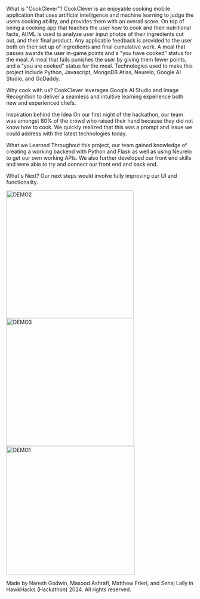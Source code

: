 What is "CookClever"?
CookClever is an enjoyable cooking mobile application that uses artificial intelligence and machine learning to judge the users cooking ability, and provides them with an overall score.
On top of being a cooking app that teaches the user how to cook and their nutritional facts, AI/ML is used to analyze user input photos of their ingredients cut out, and their final product.
Any applicable feedback is provided to the user both on their set up of ingredients and final cumulative work. A meal that passes awards the user in-game points and a "you have cooked" 
status for the meal. A meal that fails punishes the user by giving them fewer points, and a "you are cooked" status for the meal. Technologies used to make this project include Python,
Javascript, MongoDB Atlas, Neurelo, Google AI Studio, and GoDaddy. 

Why cook with us?
CookClever leverages Google AI Studio and Image Recognition to deliver a seamless and intuitive learning experience both new and experienced chefs.

Inspiration behind the Idea
On our first night of the hackathon, our team was amongst 80% of the crowd who raised their hand because they did not know how to cook. We quickly realized that this was a prompt and
issue we could address with the latest technologies today. 

What we Learned
Throughout this project, our team gained knowledge of creating a working backend with Python and Flask as well as using Neurelo to get our own working APIs. We also further developed our
front end skills and were able to try and connect our front end and back end.

What's Next?
Our next steps would involve fully improving our UI and functionality.

<img width="341" alt="DEMO2" src="https://github.com/nareshgodwin1/HawkHacks_reactapp/assets/159673662/f640c5ef-dce8-47de-8700-86bea85d21fa">
<img width="342" alt="DEMO3" src="https://github.com/nareshgodwin1/HawkHacks_reactapp/assets/159673662/14ae1d5c-5e6f-4fd6-be24-8ea0e5271276">
<img width="344" alt="DEMO1" src="https://github.com/nareshgodwin1/HawkHacks_reactapp/assets/159673662/bcd0ae74-6518-4bc8-a9fe-2357c33cd68f">

Made by Naresh Godwin, Masood Ashrafi, Matthew Frieri, and Sehaj Lally in HawkHacks (Hackathon) 2024. All rights reserved.
